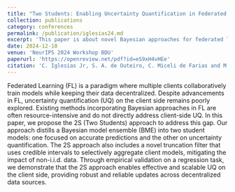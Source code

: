 ```yaml
---
title: "Two Students: Enabling Uncertainty Quantification in Federated Learning Clients"
collection: publications
category: conferences
permalink: /publication/iglesias24.md
excerpt: 'This paper is about novel Bayesian approaches for federated learning.'
date: 2024-12-10
venue: 'NeurIPS 2024 Workshop BDU'
paperurl: 'https://openreview.net/pdf?id=eS9xH4vHEe'
citation: 'C. Iglesias Jr, S. A. de Outeiro, C. Miceli de Farias and M. Bolic, Two Students: Enabling Uncertainty Quantification in Federated Learning Clients, NeurIPS 2024 Workshop on Bayesian Decision-making and Uncertainty, 2024.'
---
```


Federated Learning (FL) is a paradigm where multiple clients collaboratively train models while keeping their data decentralized. Despite advancements in FL, uncertainty quantification (UQ) on the client side remains poorly explored. Existing methods incorporating Bayesian approaches in FL are often resource-intensive and do not directly address client-side UQ. In this paper, we propose the 2S (Two Students) approach to address this gap. Our approach distills a Bayesian model ensemble (BME) into two student models: one focused on accurate predictions and the other on uncertainty quantification. The 2S approach also includes a novel truncation filter that uses credible intervals to selectively aggregate client models, mitigating the impact of non-i.i.d. data. Through empirical validation on a regression task, we demonstrate that the 2S approach enables effective and scalable UQ on the client side, providing robust and reliable updates across decentralized data sources.
